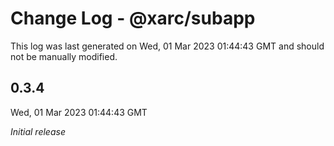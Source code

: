 # Change Log - @xarc/subapp

This log was last generated on Wed, 01 Mar 2023 01:44:43 GMT and should not be manually modified.

## 0.3.4
Wed, 01 Mar 2023 01:44:43 GMT

_Initial release_

